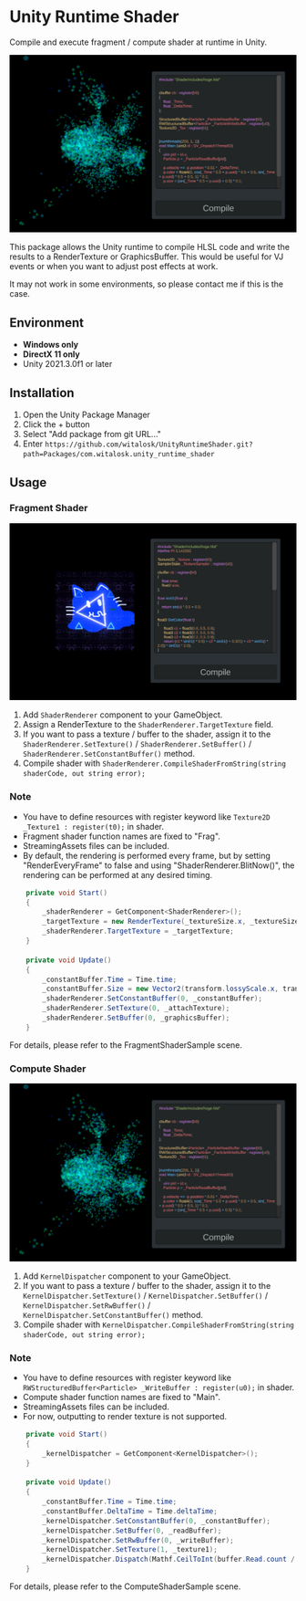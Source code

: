 # Unity Runtime Shader
Compile and execute fragment / compute shader at runtime in Unity.

![thumbnail](./Screenshots/sample_compute.png)

This package allows the Unity runtime to compile HLSL code and write the results to a RenderTexture or GraphicsBuffer.
This would be useful for VJ events or when you want to adjust post effects at work.

It may not work in some environments, so please contact me if this is the case.

## Environment
- **Windows only**
- **DirectX 11 only**
- Unity 2021.3.0f1 or later

## Installation
1. Open the Unity Package Manager
2. Click the + button
3. Select "Add package from git URL..."
4. Enter `https://github.com/witalosk/UnityRuntimeShader.git?path=Packages/com.witalosk.unity_runtime_shader`

## Usage
### Fragment Shader
![thumbnail](./Screenshots/sample_fragment.png)
1. Add `ShaderRenderer` component to your GameObject.
2. Assign a RenderTexture to the `ShaderRenderer.TargetTexture` field.
3. If you want to pass a texture / buffer to the shader, assign it to the `ShaderRenderer.SetTexture()` / `ShaderRenderer.SetBuffer()` / `ShaderRenderer.SetConstantBuffer()` method.
4. Compile shader with `ShaderRenderer.CompileShaderFromString(string shaderCode, out string error);`

### Note
- You have to define resources with register keyword like `Texture2D _Texture1 : register(t0);` in shader.
- Fragment shader function names are fixed to "Frag".
- StreamingAssets files can be included.
- By default, the rendering is performed every frame, but by setting "RenderEveryFrame" to false and using "ShaderRenderer.BlitNow()", the rendering can be performed at any desired timing.

```c#
    private void Start()
    {
        _shaderRenderer = GetComponent<ShaderRenderer>();
        _targetTexture = new RenderTexture(_textureSize.x, _textureSize.y, 0, RenderTextureFormat.Default);
        _shaderRenderer.TargetTexture = _targetTexture;
    }
    
    private void Update()
    {
        _constantBuffer.Time = Time.time;
        _constantBuffer.Size = new Vector2(transform.lossyScale.x, transform.lossyScale.y);
        _shaderRenderer.SetConstantBuffer(0, _constantBuffer);
        _shaderRenderer.SetTexture(0, _attachTexture);
        _shaderRenderer.SetBuffer(0, _graphicsBuffer);
    }
```

For details, please refer to the FragmentShaderSample scene.

### Compute Shader
![thumbnail](./Screenshots/sample_compute.png)
1. Add `KernelDispatcher` component to your GameObject.
2. If you want to pass a texture / buffer to the shader, assign it to the `KernelDispatcher.SetTexture()` / `KernelDispatcher.SetBuffer()` / `KernelDispatcher.SetRwBuffer()` / `KernelDispatcher.SetConstantBuffer()` method.
3. Compile shader with `KernelDispatcher.CompileShaderFromString(string shaderCode, out string error);`

### Note
- You have to define resources with register keyword like `RWStructuredBuffer<Particle> _WriteBuffer : register(u0);` in shader.
- Compute shader function names are fixed to "Main".
- StreamingAssets files can be included.
- For now, outputting to render texture is not supported.

```c#
    private void Start()
    {
        _kernelDispatcher = GetComponent<KernelDispatcher>();
    }

    private void Update()
    {
        _constantBuffer.Time = Time.time;
        _constantBuffer.DeltaTime = Time.deltaTime;
        _kernelDispatcher.SetConstantBuffer(0, _constantBuffer);
        _kernelDispatcher.SetBuffer(0, _readBuffer);
        _kernelDispatcher.SetRwBuffer(0, _writeBuffer);
        _kernelDispatcher.SetTexture(1, _texture1);
        _kernelDispatcher.Dispatch(Mathf.CeilToInt(buffer.Read.count / 256f), 1, 1);
    }
```

For details, please refer to the ComputeShaderSample scene.

